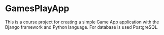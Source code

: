 # GamesPlayApp
This is a course project for creating a simple Game App application with the Django framework and Python language. For database is used PostgreSQL.
